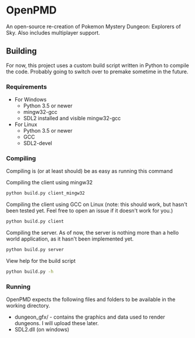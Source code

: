 # OpenPMD
An open-source re-creation of Pokemon Mystery Dungeon: Explorers of Sky. Also includes multiplayer support.

## Building
For now, this project uses a custom build script written in Python to compile the code. Probably going to switch over to premake sometime in the future.

### Requirements
* For Windows
  * Python 3.5 or newer
  * mingw32-gcc
  * SDL2 installed and visible mingw32-gcc
* For Linux
  * Python 3.5 or newer
  * GCC
  * SDL2-devel

### Compiling
Compiling is (or at least should) be as easy as running this command

Compiling the client using mingw32
```bash
python build.py client_mingw32
```

Compiling the client using GCC on Linux (note: this should work, but hasn't been tested yet. Feel free to open an issue if it doesn't work for you.)
```bash
python build.py client
```

Compiling the server. As of now, the server is nothing more than a hello world application, as it hasn't been implemented yet.
```bash
python build.py server
```

View help for the build script
```bash
python build.py -h
```

### Running
OpenPMD expects the following files and folders to be available in the working directory.
* dungeon_gfx/ - contains the graphics and data used to render dungeons. I will upload these later.
* SDL2.dll (on windows)
